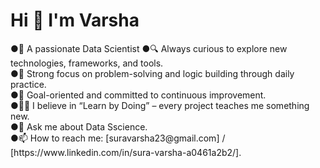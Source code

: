 <h1 align="centre" >Hi 👋 I'm Varsha</h1>
<p align="left">
●🚀 A passionate Data Scientist
●🔍 Always curious to explore new technologies, frameworks, and tools.<br>
●🧠 Strong focus on problem-solving and logic building through daily practice.<br>
●🎯 Goal-oriented and committed to continuous improvement.<br>
●👩‍💻 I believe in “Learn by Doing” – every project teaches me something new.<br>
●💬 Ask me about Data Sscience.<br>
●📫 How to reach me: [suravarsha23@gmail.com] / [https://www.linkedin.com/in/sura-varsha-a0461a2b2/].</p>


